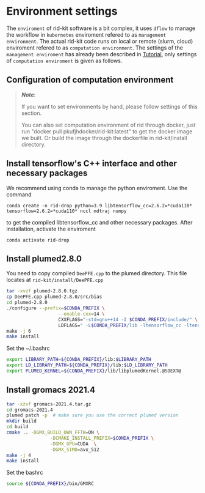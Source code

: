 # Environment settings

The `enviroment` of rid-kit software is a bit complex, it uses `dflow` to manage the workflow in `kubernetes` enviroment refered to as `management environment`. The actual rid-kit code runs on local or remote (slurm, cloud) enviroment refered to as `computation environment`. The settings of the `management enviroment` has already been described in [Tutorial](tutorial.ipynb), only settings of `computation enviroment` is given as follows.

## Configuration of computation environment
> ***Note***:
> 
> If you want to set environments by hand, please follow settings of this section. 
>
> You can also set computation environment of rid through docker, just run "docker pull pkufjhdocker/rid-kit:latest" to get the docker image we built. Or build the image through the dockerfile in rid-kit/install directory.

## Install tensorflow's C++ interface and other necessary packages
We recommend using conda to manage the python enviroment. 
Use the command
```
conda create -n rid-drop python=3.9 libtensorflow_cc=2.6.2=*cuda110* tensorflow=2.6.2=*cuda110* nccl mdtraj numpy
```
to get the compiled libtensorflow_cc and other necessary packages.
After installation, activate the enviroment
```
conda activate rid-drop
```

## Install plumed2.8.0
You need to copy compiled `DeePFE.cpp` to the plumed directory. This file locates at `rid-kit/install/DeePFE.cpp`
```bash
tar -xvzf plumed-2.8.0.tgz
cp DeePFE.cpp plumed-2.8.0/src/bias
cd plumed-2.8.0
./configure --prefix=$CONDA_PREFIX \
                   --enable-cxx=14 \
                   CXXFLAGS="-std=gnu++14 -I $CONDA_PREFIX/include/" \
                   LDFLAGS=" -L$CONDA_PREFIX/lib -ltensorflow_cc -ltensorflow_framework -Wl,-rpath=$CONDA_PREFIX/lib/" \
make -j 6
make install
```
Set the ~/.bashrc
```bash
export LIBRARY_PATH=${CONDA_PREFIX}/lib:$LIBRARY_PATH
export LD_LIBRARY_PATH=${CONDA_PREFIX}/lib:$LD_LIBRARY_PATH
export PLUMED_KERNEL=${CONDA_PREFIX}/lib/libplumedKernel.@SOEXT@
```

## Install gromacs 2021.4

```bash
tar -xzvf gromacs-2021.4.tar.gz
cd gromacs-2021.4
plumed patch -p  # make sure you use the correct plumed version
mkdir build
cd build
cmake .. -DGMX_BUILD_OWN_FFTW=ON \
                -DCMAKE_INSTALL_PREFIX=$CONDA_PREFIX \
                -DGMX_GPU=CUDA  \
                -DGMX_SIMD=avx_512
make -j 4
make install
```
Set the bashrc
```bash
source ${CONDA_PREFIX}/bin/GMXRC
```
